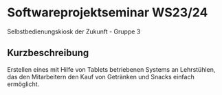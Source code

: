 # Softwareprojektseminar WS23/24
Selbstbedienungskiosk der Zukunft - Gruppe 3

## Kurzbeschreibung
Erstellen eines mit Hilfe von Tablets betriebenen Systems an Lehrstühlen, das den Mitarbeitern den Kauf von Getränken und Snacks einfach ermöglicht.
